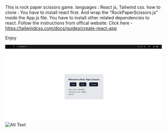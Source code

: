 This is rock paper scissors game.
languages : React js, Tailwind css.
how to clone : 
You have to install react first. And wrap the "RockPaperScissors.js" inside the App.js file.
You have to install other related dependencies to react. Follow the instructions from offical website.
Click here - https://tailwindcss.com/docs/guides/create-react-app

Enjoy

![Alt Text](rock-paper-scissors-game-preview.png)
![Alt Text](rock-paper-scissors-game-preview-1.png)
